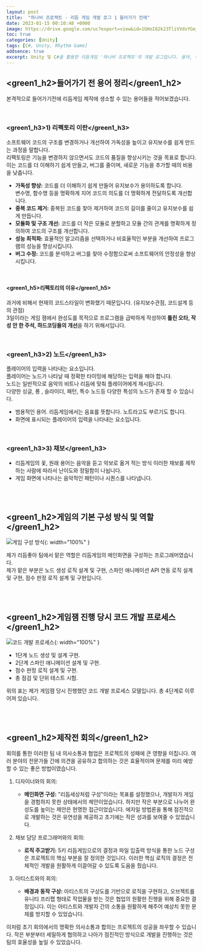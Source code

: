 ```yaml
---
layout: post
title:  "하나비 프로젝트 - 리듬 게임 개발 로그 1 들어가기 전에"
date: 2023-01-15 00:10:48 +0900
image: https://drive.google.com/uc?export=view&id=1GHoI82k23TliVVdvYGe_0VAXj0OvNeYn
toc: true
categories: [Unity]
tags: [C#, Unity, Rhythm Game]
addsence: true
excerpt: Unity 및 C#을 활용한 리듬게임 '하나비 프로젝트'의 개발 로그입니다. 용어, 구성 방식, 프로세스를 소개하며, 게임잼 동안의 경험과 과정을 공유하고 있습니다.
---
```


## <green1_h2>들어가기 전 용어 정리</green1_h2>

본격적으로 들어가기전에 리듬게임 제작에 생소할 수 있는 용어들을 적어보겠습니다.  

<br>

### <green1_h3>1) 리펙토리 이란</green1_h3>

소프트웨어 코드의 구조를 변경하거나 개선하여 가독성을 높이고 유지보수를 쉽게 만드는 과정을 말합니다.  
리팩토링은 기능을 변경하지 않으면서도 코드의 품질을 향상시키는 것을 목표로 합니다.  
이는 코드를 더 이해하기 쉽게 만들고, 버그를 줄이며, 새로운 기능을 추가할 때의 비용을 낮춥니다.

- **가독성 향상:** 코드를 더 이해하기 쉽게 만들어 유지보수가 용이하도록 합니다.  
    변수명, 함수명 등을 명확하게 지어 코드의 의도를 더 명확하게 전달하도록 개선합니다. 
- **중복 코드 제거:** 중복된 코드를 찾아 제거하여 코드의 길이를 줄이고 유지보수를 쉽게 만듭니다.
- **모듈화 및 구조 개선:** 코드를 더 작은 모듈로 분할하고 모듈 간의 관계를 명확하게 정의하여 코드의 구조를 개선합니다.
- **성능 최적화:** 효율적인 알고리즘을 선택하거나 비효율적인 부분을 개선하여 프로그램의 성능을 향상시킵니다.
- **버그 수정:** 코드를 분석하고 버그를 찾아 수정함으로써 소프트웨어의 안정성을 향상시킵니다.

<br>

#### <green1_h5>리펙토리의 이유</green1_h5>

과거에 비해서 현재의 코드스타일이 변화했기 때문입니다. (유지보수관점, 코드설계 등의 관점)  
3일이라는 게임 잼에서 완성도를 목적으로 프로그램을 급박하게 작성하여 **틀린 오타, 작성 안 한 주석, 하드코딩들의 개선**을 하기 위해서입니다.


<br>
 
### <green1_h3>2) 노드</green1_h3>

플레이어의 입력을 나타내는 요소입니다.  
플레이어는 노드가 나타날 때 정확한 타이밍에 해당하는 입력을 해야 합니다.  
노드는 일반적으로 음악의 비트나 리듬에 맞춰 플레이어에게 제시됩니다.  
다양한 싱글, 롱 , 슬라이더, 패턴, 특수 노드등 다양한 특성의 노드가 존재 할 수 있습니다.  

- 범용적인 용어. 리듬게임에서는 음표를 뜻합니다. 
    노트라고도 부르기도 합니다.
- 화면에 표시되는 플레이어의 입력을 나타내는 요소입니다.  

<br>
 
### <green1_h3>3) 채보</green1_h3>

- 리듬게임의 꽃, 원래 용어는 음악을 듣고 악보로 옮겨 적는 방식 이러한 채보를 제작하는 사람에 따라서 난이도와 정밀함이 나뉩니다.  
- 게임 화면에 나타나는 음악적인 패턴이나 시퀀스를 나타냅니다.


<br>
<br>

## <green1_h2>게임의 기본 구성 방식 및 역할</green1_h2>

![게임 구성 방식](https://drive.google.com/uc?export=view&id=1GHoI82k23TliVVdvYGe_0VAXj0OvNeYn){: width="100%" }

제가 리듬좋아 팀에서 맡은 역할은 리듬게임의 메인화면을 구성하는 프로그래머였습니다.  
제가 맡은 부분은 노드 생성 로직 설계 및 구현, 스파인 애니메이션 API 연동 로직 설계 및 구현, 점수 판정 로직 설계 및 구현입니다. 


<br>
<br>

## <green1_h2>게임잼 진행 당시 코드 개발 프로세스</green1_h2>

![코드 개발 프로세스](https://drive.google.com/uc?export=view&id=1jm1aBEryNzu25wQQvseeXSCYcVNqCrU1){: width="100%" }

- 1단계 노드 생성 및 설계 구현.
- 2단계 스파인 애니메이션 설계 및 구현.
- 점수 판정 로직 설계 및 구현.
- 총 점검 및 단위 테스트 시험.

위의 표는 제가 게임잼 당시 진행했던 코드 개발  프로세스 모델입니다. 총 4단계로 이루어져 있습니다.

<br>
<br>

## <green1_h2>제작전 회의</green1_h2>

회의를 통한 이러한 팀 내 의사소통과 협업은 프로젝트의 성패에 큰 영향을 미칩니다. 여러 분야의 전문가들 간에 의견을 공유하고 합의하는 것은 효율적이며 문제를 미리 예방할 수 있는 좋은 방법이였습니다.  
  
1. 디자이너와의 회의:
    - **메인화면 구성:** "리듬세상처럼 구성"이라는 목표를 설정했으나, 개발자가 게임을 경험하지 못한 상태에서의 제안이었습니다. 하지만 작은 부분으로 나누어 완성도를 높이는 제안은 현명한 접근이었습니다. 에자일 방법론을 통해 점진적으로 개발하는 것은 유연성을 제공하고 초기에는 작은 성과를 보여줄 수 있었습니다.  

2. 채보 담당 프로그래머와의 회의:
    - **로직 주고받기:** 5키 리듬게임으로의 결정과 파일 입출력 방식을 통한 노드 구성은 프로젝트의 핵심 부분을 잘 정의한 것입니다. 이러한 핵심 로직의 결정은 전체적인 개발을 원활하게 이끌어갈 수 있도록 도움을 줬습니다.

3. 아티스트와의 회의:
    - **배경과 동작 구상:** 아티스트의 구상도를 기반으로 로직을 구현하고, 오브젝트를 유니티 프리팹 형태로 작업물을 받는 것은 협업의 원활한 진행을 위해 중요한 결정입니다. 이는 아티스트와 개발자 간의 소통을 원활하게 해주어 예상치 못한 문제를 방지할 수 있었습니다.

이처럼 초기 회의에서의 명확한 의사소통과 합의는 프로젝트의 성공을 좌우할 수 있습니다. 작은 부분부터 세밀하게 협의하고 나아가 점진적인 방식으로 개발을 진행하는 것은 팀의 효율성을 높일 수 있었습니다.
